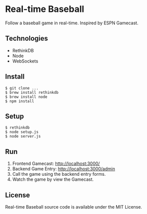 # Real-time Baseball

Follow a baseball game in real-time. Inspired by ESPN Gamecast.

## Technologies

* RethinkDB
* Node
* WebSockets

## Install

    $ git clone ...
    $ brew install rethinkdb
    $ brew install node
    $ npm install

## Setup

    $ rethinkdb
    $ node setup.js
    $ node server.js

## Run

1. Frontend Gamecast: <http://localhost:3000/>
2. Backend Game Entry: <http://localhost:3000/admin>
3. Call the game using the backend entry forms.
4. Watch the game by view the Gamecast.

## License

Real-time Baseball source code is available under the MIT License.
